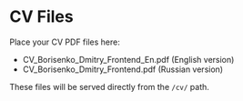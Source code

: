 # CV Files

Place your CV PDF files here:
- CV_Borisenko_Dmitry_Frontend_En.pdf (English version)
- CV_Borisenko_Dmitry_Frontend.pdf (Russian version)

These files will be served directly from the `/cv/` path.